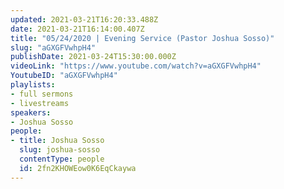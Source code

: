 ```yaml
---
updated: 2021-03-21T16:20:33.488Z
date: 2021-03-21T16:14:00.407Z
title: "05/24/2020 | Evening Service (Pastor Joshua Sosso)"
slug: "aGXGFVwhpH4"
publishDate: 2021-03-24T15:30:00.000Z
videoLink: "https://www.youtube.com/watch?v=aGXGFVwhpH4"
YoutubeID: "aGXGFVwhpH4"
playlists:
- full sermons
- livestreams
speakers:
- Joshua Sosso
people:
- title: Joshua Sosso
  slug: joshua-sosso
  contentType: people
  id: 2fn2KHOWEow0K6EqCkaywa
---
```

